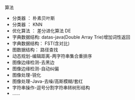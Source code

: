 算法

- 分类器 ： 朴素贝叶斯
- 分类器 ： KNN
- 优化算法 ： 差分进化算法 DE
- 字典数据结构: datas-java(Double Array Trie)增加词性返回
- 字典数据结构： FST(含对比)
- 图数据结构： 路径查找
- 动态规划-编辑距离-两字符串集合重排序
- 图像边缘检测-去黑边
- 图像边缘检测-自动纠偏
- 图像处理-锐化
- 图像处理-Java-去噪/高斯模糊/套红
- 字符串操作-逗号分割字符串转树形结构
- ……
